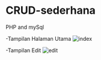 # CRUD-sederhana
PHP and mySql

-Tampilan Halaman Utama
![index](https://user-images.githubusercontent.com/79769140/114592494-3230ba80-9cb5-11eb-8143-e459856a518f.png)






















-Tampilan Edit 
![edit](https://user-images.githubusercontent.com/79769140/114593697-91db9580-9cb6-11eb-80c3-dc2c38e22203.png)
